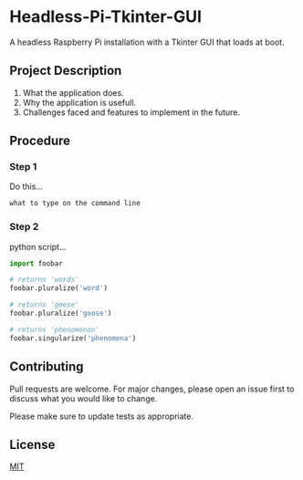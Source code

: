 # Headless-Pi-Tkinter-GUI
A headless Raspberry Pi installation with a Tkinter GUI that loads at boot.

## Project Description
1. What the application does.
2. Why the application is usefull.
3. Challenges faced and features to implement in the future.

## Procedure
### Step 1 

Do this...

```bash
what to type on the command line
```

### Step 2

python script...

```python
import foobar

# returns 'words'
foobar.pluralize('word')

# returns 'geese'
foobar.pluralize('goose')

# returns 'phenomenon'
foobar.singularize('phenomena')
```

## Contributing

Pull requests are welcome. For major changes, please open an issue first
to discuss what you would like to change.

Please make sure to update tests as appropriate.

## License

[MIT](https://choosealicense.com/licenses/mit/)
